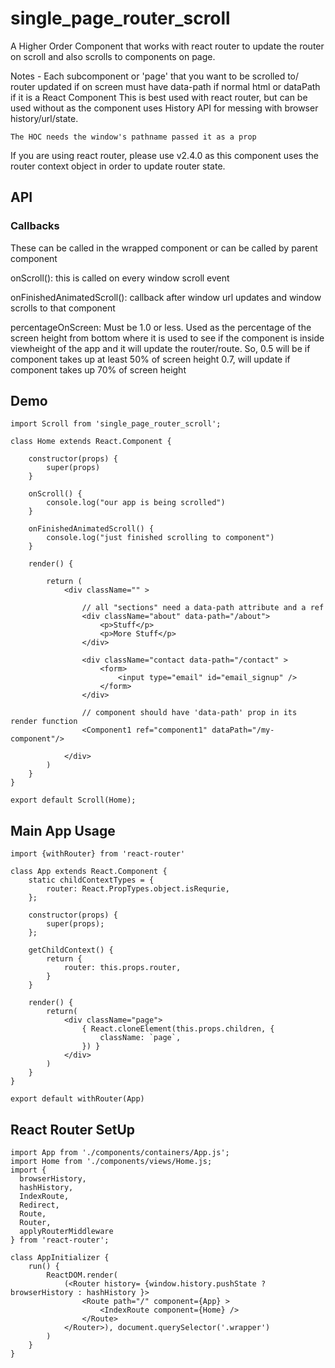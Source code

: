 # single_page_router_scroll
A Higher Order Component that works with react router to update the router on scroll and also scrolls to components on page.

Notes - 
	Each subcomponent or 'page' that you want to be scrolled to/ router updated if on screen must have data-path if normal html or dataPath if it is a React Component
	This is best used with react router, but can be used without as the component uses History API for messing with browser history/url/state.

	The HOC needs the window's pathname passed it as a prop
	
If you are using react router, please use v2.4.0 as this component uses the router context object in order to update router state.

<h2>API</h2>

<h3>Callbacks</h3>
These can be called in the wrapped component or can be called by parent component

onScroll(): this is called on every window scroll event

onFinishedAnimatedScroll(): callback after window url updates and window scrolls to that component

percentageOnScreen: Must be 1.0 or less. Used as the percentage of the screen height from bottom where it is used to see if the component is inside viewheight of the app and it will update the router/route.
					So, 0.5 will be if component takes up at least 50% of screen height
					0.7, will update if component takes up 70% of screen height

<h2>Demo</h2>

```
import Scroll from 'single_page_router_scroll';

class Home extends React.Component {
	
	constructor(props) {
		super(props)
	}

	onScroll() {
		console.log("our app is being scrolled")
	}

	onFinishedAnimatedScroll() {
		console.log("just finished scrolling to component")
	}
	
	render() {
		
		return (
			<div className="" >
				
				// all "sections" need a data-path attribute and a ref
				<div className="about" data-path="/about">
					<p>Stuff</p>
					<p>More Stuff</p>
				</div>
				
				<div className="contact data-path="/contact" >
					<form>
						<input type="email" id="email_signup" />
					</form>
				</div>
				
				// component should have 'data-path' prop in its render function
				<Component1 ref="component1" dataPath="/my-component"/>
				
			</div>
		)
	}
}

export default Scroll(Home);

```


<h2>Main App Usage</h2>

```
import {withRouter} from 'react-router'

class App extends React.Component {
	static childContextTypes = {
		router: React.PropTypes.object.isRequrie,
	};

	constructor(props) {
		super(props);
	};
	
	getChildContext() {
		return {
			router: this.props.router,
		}
	}
	
	render() {
		return(
			<div className="page">
				{ React.cloneElement(this.props.children, {
            		className: `page`,
    			}) }
    		</div>
		)
	}
}

export default withRouter(App)
```

<h2>React Router SetUp</h2>

```
import App from './components/containers/App.js';
import Home from './components/views/Home.js;
import {
  browserHistory,
  hashHistory,
  IndexRoute,
  Redirect,
  Route,
  Router,
  applyRouterMiddleware
} from 'react-router';

class AppInitializer {
	run() {
		ReactDOM.render( 
			(<Router history= {window.history.pushState ? browserHistory : hashHistory }>
				<Route path="/" component={App} >
					<IndexRoute component={Home} />
				</Route>
			</Router>), document.querySelector('.wrapper')
		)
	}
}

```

